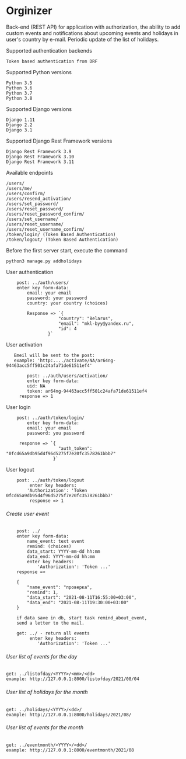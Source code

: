 # Orginizer


Back-end (REST API) for application with authorization, the ability to add custom events and notifications about upcoming events and holidays in user's country by e-mail. Periodic update of the list of holidays.


Supported authentication backends

    Token based authentication from DRF

Supported Python versions

    Python 3.5
    Python 3.6
    Python 3.7
    Python 3.8

Supported Django versions

    Django 1.11
    Django 2.2
    Django 3.1

Supported Django Rest Framework versions

    Django Rest Framework 3.9
    Django Rest Framework 3.10
    Django Rest Framework 3.11


Available endpoints

    /users/
    /users/me/
    /users/confirm/
    /users/resend_activation/
    /users/set_password/
    /users/reset_password/
    /users/reset_password_confirm/
    /users/set_username/
    /users/reset_username/
    /users/reset_username_confirm/
    /token/login/ (Token Based Authentication)
    /token/logout/ (Token Based Authentication)

Before the first server start, execute the command
    
    python3 manage.py addholidays
    
User authentication 
    
        post: ../auth/users/
        enter key form-data:
            email: your email 
            password: your password
            country: your country (choices)
                        
            Response => `{
                        "country": "Belarus",
                        "email": "mkl-byy@yandex.ru",
                        "id": 4
                    }`
User activation

       Emeil will be sent to the post:
       example: 'http:..../activate/NA/ar64ng-94463acc5ff501c24afa71de61511ef4'
         
            post: ../auth/users/activation/
            enter key form-data:
            uid: NA
            token: ar64ng-94463acc5ff501c24afa71de61511ef4
         response => 1

User login
        
        post: ../auth/token/login/
            enter key form-data:
            email: your email
            password: you password
            
         response => `{
                        "auth_token": "0fcd65a9db95d4f96d5275f7e20fc3578261bbb7"
                      }`

User logout

        post: ../auth/token/logout
             enter key headers:
            'Authorization': 'Token 0fcd65a9db95d4f96d5275f7e20fc3578261bbb7'
             response => 1

###### Create user event
        
        post: ../
        enter key form-data:
            name_event: text event 
            remind: (choices)
            data_start: YYYY-mm-dd hh:mm
            data_end: YYYY-mm-dd hh:mm
            enter key headers:
                'Authorization': 'Token ...'
        response =>
        
        {
            "name_event": "проверка",
            "remind": 1,
            "data_start": "2021-08-11T16:55:00+03:00",
            "data_end": "2021-08-11T19:30:00+03:00" 
        }
        
        if data save in db, start task remind_about_event,
        send a letter to the mail. 
    
        get: ../ - return all events
             enter key headers:
                'Authorization': 'Token ...'

###### User list of events for the day
    get: ../listofday/<YYYY>/<mm>/<dd>
    example: http://127.0.0.1:8000/listofday/2021/08/04

###### User list of holidays for the month
    get: ../holidays/<YYYY>/<dd>/
    example: http://127.0.0.1:8000/holidays/2021/08/

###### User list of events for the month  
    get: ../eventmonth/<YYYY>/<dd>/
    example: http://127.0.0.1:8000/eventmonth/2021/08
